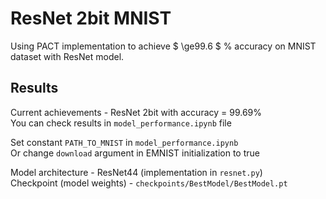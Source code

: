 # ResNet 2bit MNIST

Using PACT implementation to achieve $ \ge99.6 $ % accuracy on MNIST dataset with ResNet model.

## Results
Current achievements - ResNet 2bit with accuracy = 99.69% \
You can check results in `model_performance.ipynb` file

Set constant `PATH_TO_MNIST` in `model_performance.ipynb` \
Or change `download` argument in EMNIST initialization to true

Model architecture - ResNet44 (implementation in `resnet.py`) \
Checkpoint (model weights) - `checkpoints/BestModel/BestModel.pt`